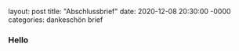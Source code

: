 layout: post
title: "Abschlussbrief"
date: 2020-12-08 20:30:00 -0000
categories: dankeschön brief

### Hello
